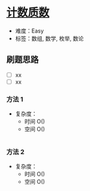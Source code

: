 # [计数质数](https://leetcode-cn.com/problems/count-primes/)

- 难度：Easy
- 标签：数组, 数学, 枚举, 数论

## 刷题思路

- [ ] xx
- [ ] xx

### 方法 1

- 复杂度：
    - 时间 O()
    - 空间 O()

``` js

```

### 方法 2

- 复杂度：
    - 时间 O()
    - 空间 O()

``` js

```
